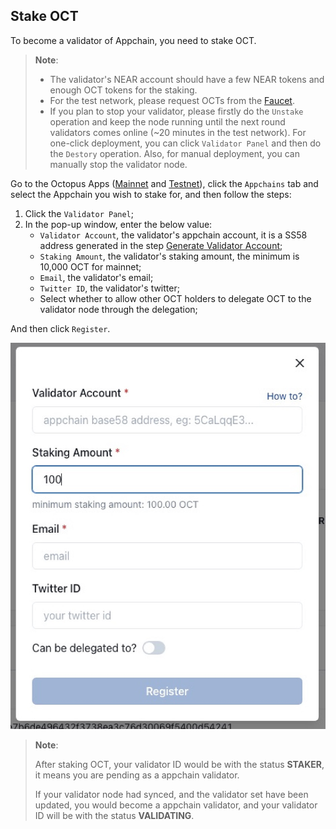 ## Stake OCT

To become a validator of Appchain, you need to stake OCT.

> **Note**: 
>
> * The validator's NEAR account should have a few NEAR tokens and enough OCT tokens for the staking.
> * For the test network, please request OCTs from the [Faucet](https://faucet.testnet.oct.network/).
> * If you plan to stop your validator, please firstly do the `Unstake` operation and keep the node running until the next round validators comes online (~20 minutes in the test network). For one-click deployment, you can click `Validator Panel` and then do the `Destory` operation. Also, for manual deployment, you can manually stop the validator node.

Go to the Octopus Apps ([Mainnet](https://mainnet.oct.network) and [Testnet](https://testnet.oct.network)), click the `Appchains` tab and select the Appchain you wish to stake for, and then follow the steps:

1. Click the `Validator Panel`;
2. In the pop-up window, enter the below value:
    * `Validator Account`, the validator's appchain account, it is a SS58 address generated in the step [Generate Validator Account](./validator-generate-keys.md);
    * `Staking Amount`, the validator's staking amount, the minimum is 10,000 OCT for mainnet;
    * `Email`, the validator's email;
    * `Twitter ID`, the validator's twitter;
    * Select whether to allow other OCT holders to delegate OCT to the validator node through the delegation;
 
And then click `Register`. 

![stake](../maintain/validator_stake.jpg)

> **Note**: 
>
> 
>
> After staking OCT,  your validator ID would be with the status **STAKER**, it means you are pending as a appchain validator. 
>
> If your validator node had synced, and the validator set have been updated,  you would become a appchain validator, and your validator ID will be with the status **VALIDATING**.
